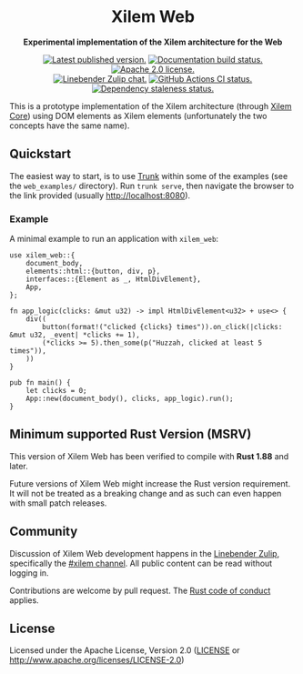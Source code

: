 <div align="center" class="rustdoc-hidden">

# Xilem Web

</div>

<div align="center">

**Experimental implementation of the Xilem architecture for the Web**

[![Latest published version.](https://img.shields.io/crates/v/xilem_web.svg)](https://crates.io/crates/xilem_web)
[![Documentation build status.](https://img.shields.io/docsrs/xilem_web.svg)](https://docs.rs/xilem_web)
[![Apache 2.0 license.](https://img.shields.io/badge/license-Apache--2.0-blue.svg)](#license)
\
[![Linebender Zulip chat.](https://img.shields.io/badge/Linebender-%23xilem-blue?logo=Zulip)](https://xi.zulipchat.com/#narrow/stream/354396-xilem)
[![GitHub Actions CI status.](https://img.shields.io/github/actions/workflow/status/linebender/xilem/ci.yml?logo=github&label=CI)](https://github.com/linebender/xilem/actions)
[![Dependency staleness status.](https://deps.rs/crate/xilem_web/latest/status.svg)](https://deps.rs/crate/xilem_web)

</div>

This is a prototype implementation of the Xilem architecture (through [Xilem Core][]) using DOM elements as Xilem elements (unfortunately the two concepts have the same name).

## Quickstart

The easiest way to start, is to use [Trunk] within some of the examples (see the `web_examples/` directory).
Run `trunk serve`, then navigate the browser to the link provided (usually <http://localhost:8080>).

### Example

A minimal example to run an application with `xilem_web`:

```rust,no_run
use xilem_web::{
    document_body,
    elements::html::{button, div, p},
    interfaces::{Element as _, HtmlDivElement},
    App,
};

fn app_logic(clicks: &mut u32) -> impl HtmlDivElement<u32> + use<> {
    div((
        button(format!("clicked {clicks} times")).on_click(|clicks: &mut u32, _event| *clicks += 1),
        (*clicks >= 5).then_some(p("Huzzah, clicked at least 5 times")),
    ))
}

pub fn main() {
    let clicks = 0;
    App::new(document_body(), clicks, app_logic).run();
}
```

## Minimum supported Rust Version (MSRV)

This version of Xilem Web has been verified to compile with **Rust 1.88** and later.

Future versions of Xilem Web might increase the Rust version requirement.
It will not be treated as a breaking change and as such can even happen with small patch releases.

<!-- We hide these elements when viewing in Rustdoc, because they're not expected to be present in crate level docs -->
<div class="rustdoc-hidden">

## Community

Discussion of Xilem Web development happens in the [Linebender Zulip](https://xi.zulipchat.com/), specifically the [#xilem channel](https://xi.zulipchat.com/#narrow/stream/354396-xilem).
All public content can be read without logging in.

Contributions are welcome by pull request.
The [Rust code of conduct] applies.

## License

Licensed under the Apache License, Version 2.0 ([LICENSE] or <http://www.apache.org/licenses/LICENSE-2.0>)

</div>

[Rust code of conduct]: https://www.rust-lang.org/policies/code-of-conduct
[Trunk]: https://trunkrs.dev/
[Xilem Core]: https://crates.io/crates/xilem_core

<!-- Needs to be defined here for rustdoc's benefit -->
[LICENSE]: LICENSE
